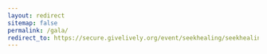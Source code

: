 ```yaml
---
layout: redirect
sitemap: false
permalink: /gala/
redirect_to: https://secure.givelively.org/event/seekhealing/seekhealing-social-health-initiatives/getting-real-a-spring-gala-benefitting-seekhealing
---
```

